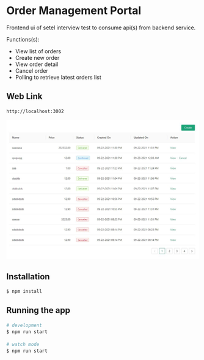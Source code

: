 # Order Management Portal

Frontend ui of setel interview test to consume api(s) from backend service.

Functions(s):

- View list of orders
- Create new order
- View order detail
- Cancel order
- Polling to retrieve latest orders list

## Web Link

```bash
http://localhost:3002
```

![Screenshot](screenshot.JPG)

## Installation

```bash
$ npm install
```

## Running the app

```bash
# development
$ npm run start

# watch mode
$ npm run start

```
